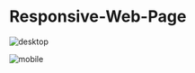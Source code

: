 # Responsive-Web-Page

![desktop](https://github.com/Gazzpatil/Responsive-Web-Page/assets/116052536/d51d6ecc-3006-480b-9724-062dcba18d62)

![mobile](https://github.com/Gazzpatil/Responsive-Web-Page/assets/116052536/c3e2fa7f-50bc-4b37-8703-119713719228)


